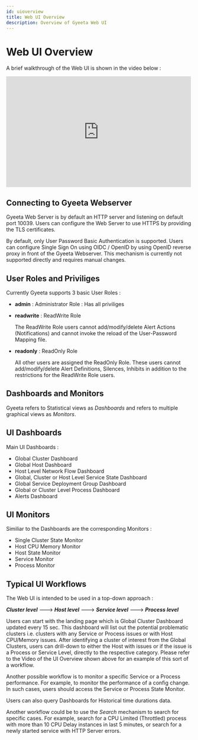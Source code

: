 ```yaml
---
id: uioverview
title: Web UI Overview
description: Overview of Gyeeta Web UI
---
```


# Web UI Overview

A brief walkthrough of the Web UI is shown in the video below :


<iframe width="500px" height="300px" src="https://www.youtube.com/embed/xFsxN8vI64s?rel=0" title="Gyeeta YouTube video player" frameBorder="0" hd="1" allow="fullscreen; accelerometer; autoplay; clipboard-write; encrypted-media; gyroscope; picture-in-picture" allowFullScreen></iframe>



## Connecting to Gyeeta Webserver

Gyeeta Web Server is by default an HTTP server and listening on default port 10039. Users can configure the Web Server to use HTTPS by providing
the TLS certificates. 

By default, only User Password Basic Authentication is supported. Users can configure Single Sign On using OIDC / OpenID by using OpenID reverse proxy
in front of the Gyeeta Webserver. This mechanism is currently not supported directly and requires manual changes.

## User Roles and Priviliges

Currently Gyeeta supports 3 basic User Roles : 

- **admin** : Administrator Role : Has all priviliges

- **readwrite** : ReadWrite Role 

    The ReadWrite Role users cannot add/modify/delete Alert Actions (Notifications) and cannot invoke the reload of the User-Password Mapping file.

- **readonly** : ReadOnly Role

    All other users are assigned the ReadOnly Role. These users cannot add/modify/delete Alert Definitions, Silences, Inhibits in addition to the restrictions
    for the ReadWrite Role users.

## Dashboards and Monitors

Gyeeta refers to Statistical views as *Dashboards* and refers to multiple graphical views as *Monitors*.

## UI Dashboards

Main UI Dashboards :

- Global Cluster Dashboard
- Global Host Dashboard
- Host Level Network Flow Dashboard
- Global, Cluster or Host Level Service State Dashboard
- Global Service Deployment Group Dashboard
- Global or Cluster Level Process Dashboard
- Alerts Dashboard

## UI Monitors

Similiar to the Dashboards are the corresponding Monitors :

- Single Cluster State Monitor
- Host CPU Memory Monitor
- Host State Monitor
- Service Monitor
- Process Monitor 

## Typical UI Workflows

The Web UI is intended to be used in a top-down approach : 

***Cluster level*** ---> ***Host level*** ---> ***Service level*** ---> ***Process level***

Users can start with the landing page which is Global Cluster Dashboard updated every 15 sec. This dashboard will list out the
potential problematic clusters i.e. clusters with any Service or Process issues or with Host CPU/Memory issues.
After identifying a cluster of interest from the Global Clusters, users can drill-down to either the Host with issues or if
the issue is a Process or Service Level, directly to the respective category.
Please refer to the Video of the UI Overview shown above for an example of this sort of a workflow.

Another possible workflow is to monitor a specific Service or a Process performance. For example, to monitor the performance of a config change.
In such cases, users should access the Service or Process State Monitor.

Users can also query Dashboards for Historical time durations data.

Another workflow could be to use the *Search* mechanism to search for specific cases. For example, search for a CPU Limited (Throttled) process
with more than 10 CPU Delay instances in last 5 minutes, or search for a newly started service with HTTP Server errors. 


